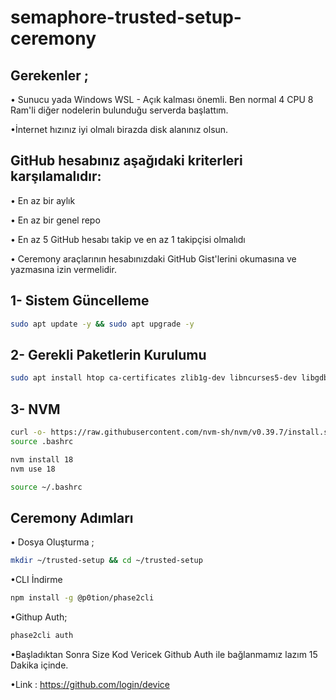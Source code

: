 # semaphore-trusted-setup-ceremony

## Gerekenler ;

• Sunucu yada Windows WSL - Açık kalması önemli. Ben normal 4 CPU 8 Ram'li diğer nodelerin bulunduğu serverda başlattım.

•İnternet hızınız iyi olmalı birazda disk alanınız olsun.



## GitHub hesabınız aşağıdaki kriterleri karşılamalıdır:

• En az bir aylık

• En az bir genel repo

• En az 5 GitHub hesabı takip ve en az 1 takipçisi olmalıdı

• Ceremony araçlarının hesabınızdaki GitHub Gist'lerini okumasına ve yazmasına izin vermelidir.

## 1- Sistem Güncelleme

```bash
sudo apt update -y && sudo apt upgrade -y
```

## 2- Gerekli Paketlerin Kurulumu

```bash
sudo apt install htop ca-certificates zlib1g-dev libncurses5-dev libgdbm-dev libnss3-dev tmux iptables curl nvme-cli git wget make jq libleveldb-dev build-essential pkg-config ncdu tar clang bsdmainutils lsb-release libssl-dev libreadline-dev libffi-dev jq gcc screen file unzip lz4 -y
```

## 3- NVM
```bash
curl -o- https://raw.githubusercontent.com/nvm-sh/nvm/v0.39.7/install.sh | bash
source .bashrc
````

```bash
nvm install 18 
nvm use 18
```

```bash
source ~/.bashrc
```


## Ceremony Adımları

• Dosya Oluşturma ;
```bash
mkdir ~/trusted-setup && cd ~/trusted-setup
```

•CLI İndirme
```bash
npm install -g @p0tion/phase2cli
```

•Githup Auth;
```bash
phase2cli auth
```

•Başladıktan Sonra Size Kod Vericek Github Auth ile bağlanmamız lazım 15 Dakika içinde.

•Link : https://github.com/login/device


